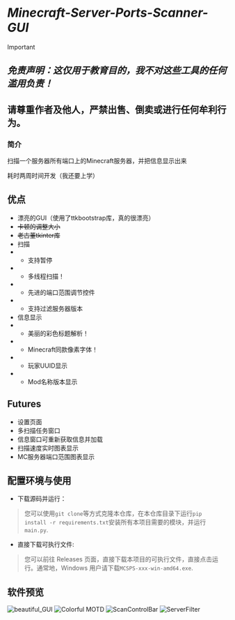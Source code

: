 # *Minecraft-Server-Ports-Scanner-GUI*

> [!IMPORTANT]
> 
> ## _免责声明：这仅用于教育目的，我不对这些工具的任何滥用负责！_
> 
> ## 请尊重作者及他人，严禁出售、倒卖或进行任何牟利行为。

### 简介

扫描一个服务器所有端口上的Minecraft服务器，并把信息显示出来

耗时两周时间开发（我还要上学）

## 优点

* 漂亮的GUI（使用了ttkbootstrap库，真的很漂亮）
* ~~卡顿的调整大小~~
* ~~老古董tkinter库~~
* 扫描
* * 支持暂停
* * 多线程扫描！
* * 先进的端口范围调节控件
* * 支持过滤服务器版本
* 信息显示
* * 美丽的彩色标题解析！
* * Minecraft同款像素字体！
* * 玩家UUID显示
* * Mod名称版本显示

## Futures
* 设置页面
* 多扫描任务窗口
* 信息窗口可重新获取信息并加载
* 扫描速度实时图表显示
* MC服务器端口范围图表显示

## 配置环境与使用

- 下载源码并运行：

> 您可以使用`git clone`等方式克隆本仓库，在本仓库目录下运行`pip install -r requirements.txt`安装所有本项目需要的模块，并运行`main.py`.

- 直接下载可执行文件:

> 您可以前往 Releases 页面，直接下载本项目的可执行文件，直接点击运行。通常地，Windows 用户请下载`MCSPS-xxx-win-amd64.exe`.

## 软件预览
![beautiful_GUI](https://github.com/hite4044/Minecraft-Server-Ports-Scanner-GUI/assets/129571243/a571046d-78af-4250-b70c-e8a52938f6bd)
![Colorful MOTD](https://github.com/hite4044/Minecraft-Server-Ports-Scanner-GUI/assets/129571243/f9f1b704-9f71-42a2-9e62-2a09c864fdbc)
![ScanControlBar](https://github.com/hite4044/Minecraft-Server-Ports-Scanner-GUI/assets/129571243/0bf193ce-c7d0-4cec-a7a3-46d9d6708112)
![ServerFilter](https://github.com/hite4044/Minecraft-Server-Ports-Scanner-GUI/assets/129571243/7f8bece8-46ad-401c-baa1-fc6ac668066c)


